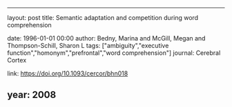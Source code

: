 ---
layout: post
title: Semantic adaptation and competition during word comprehension

date: 1996-01-01 00:00
author: Bedny, Marina and McGill, Megan and Thompson-Schill, Sharon L
tags: ["ambiguity","executive function","homonym","prefrontal","word comprehension"]
journal: Cerebral Cortex

link: https://doi.org/10.1093/cercor/bhn018

year: 2008
----